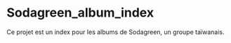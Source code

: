# Sodagreen_album_index

Ce projet est un index pour les albums de Sodagreen, un groupe taïwanais.

